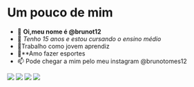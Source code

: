 #  Um pouco de mim
- 👋 **Oi,meu nome é @brunot12**
- 👀 *Tenho 15 anos e estou cursando o ensino médio*
- :money_mouth_face:Trabalho como jovem aprendiz
- :star_struck:**Amo fazer esportes
- 📫 Pode chegar a mim pelo meu instagram @brunotomes12

<!---
brunot12/brunot12 is a ✨ special ✨ repository because its `README.md` (this file) appears on your GitHub profile.
You can click the Preview link to take a look at your changes.
--->
<a href="https://instagram.com/coloque-o-seu-instagram-aqui" target="_blank"><img src="https://img.shields.io/badge/-Instagram-%23E4405F?style=for-the-badge&logo=instagram&logoColor=white" target="_blank"></a>
<a href = "mailto:coloque-o-seu-e-mail-aqui"><img src="https://img.shields.io/badge/Gmail-D14836?style=for-the-badge&logo=gmail&logoColor=white" target="_blank"></a>
![](https://img.shields.io/badge/Scratch-4D97FF?style=for-the-badge&logo=Scratch&logoColor=white)
![](https://img.shields.io/badge/JavaScript-323330?style=for-the-badge&logo=javascript&logoColor=F7DF1E)
